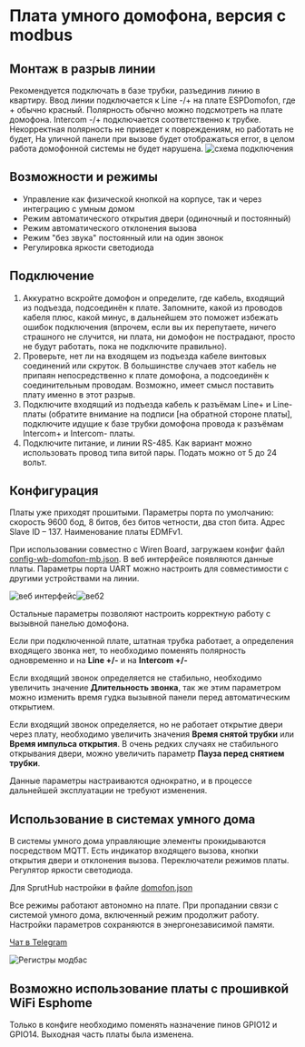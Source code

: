 # Плата умного домофона, версия с modbus

## Монтаж в разрыв линии 
Рекомендуется подключать в базе трубки, разъединив линию в квартиру.  Ввод линии подключается к Line -/+ на плате ESPDomofon, где + обычно красный. Полярность обычно можно подсмотреть на плате домофона. Intercom -/+ подключается соответственно к трубке.
Некорректная полярность не приведет к повреждениям, но работать не будет, 
На уличной панели при вызове будет отображаться error, в целом работа домофонной системы не будет нарушена. 
![схема подключения](https://github.com/Ge1mer/Domofon_modbus/blob/main/%D0%A1%D1%85%D0%B5%D0%BC%D0%B0%20%D0%BF%D0%BE%D0%B4%D0%BA%D0%BB%D1%8E%D1%87%D0%B5%D0%BD%D0%B8%D1%8F1.png)
 
## Возможности и режимы
*	Управление как физической кнопкой на корпусе, так и через интеграцию с умным домом
*	Режим автоматического открытия двери (одиночный и постоянный)
*	Режим автоматического отклонения вызова
*	Режим "без звука" постоянный или на один звонок
*	Регулировка яркости светодиода

## Подключение
1. Аккуратно вскройте домофон и определите, где кабель, входящий из подъезда, подсоединён к плате. Запомните, какой из проводов кабеля плюс, какой минус, в дальнейшем это поможет избежать ошибок подключения (впрочем, если вы их перепутаете, ничего страшного не случится, ни плата, ни домофон не пострадают, просто не будут работать, пока не подключите правильно).
2. Проверьте, нет ли на входящем из подъезда кабеле винтовых соединений или скруток. В большинстве случаев этот кабель не припаян непосредственно к плате домофона, а подсоединён к соединительным проводам. Возможно, имеет смысл поставить плату именно в этот разрыв.
3. Подключите входящий из подъезда кабель к разъёмам Line+ и Line- платы (обратите внимание на подписи [на обратной стороне платы], подключите идущие к базе трубки домофона провода к разъёмам Intercom+ и Intercom- платы.
4. Подключите питание, и линии RS-485. Как вариант можно использовать провод типа витой пары. Подать можно от 5 до 24 вольт.
## Конфигурация
Платы уже приходят прошитыми.
Параметры порта по умолчанию: скорость 9600 бод, 8 битов, без битов четности, два стоп бита.
Адрес Slave ID – 137. Наименование платы EDMFv1.

При использовании совместно с Wiren Board, загружаем конфиг файл [config-wb-domofon-mb.json](https://github.com/Ge1mer/Domofon_modbus/blob/main/config-wb-domofon-mb.json).
В веб интерфейсе появляются данные платы. Параметры порта UART можно настроить для совместимости с другими устройствами на линии.

![веб интерфейс](table.png)![веб2](https://github.com/Ge1mer/Domofon_modbus/blob/3409f0bdb3394d8356fb3bfc493327403babf75d/table%20config.png)

Остальные параметры позволяют настроить корректную работу с вызывной панелью домофона.

Если при подключенной плате, штатная трубка работает, а определения входящего звонка нет, то необходимо поменять полярность одновременно и на **Line +/-** и на **Intercom +/-**

Если входящий звонок определяется не стабильно, необходимо увеличить значение **Длительность звонка**, так же этим параметром можно изменить время гудка вызывной панели перед автоматическим открытием.

Если входящий звонок определяется, но не работает открытие двери через плату, необходимо увеличить значения **Время снятой трубки** или **Время импульса открытия**. 
В очень редких случаях не стабильного открывания двери, можно увеличить параметр **Пауза перед снятием трубки**.

Данные параметры настраиваются однократно, и в процессе дальнейшей эксплуатации не требуют изменения.
  

## Использование в системах умного дома
В системы умного дома управляющие элементы прокидываются посредством MQTT. Есть индикатор входящего вызова, кнопки открытия двери и отклонения вызова. Переключатели режимов платы. Регулятор яркости светодиода.

Для SprutHub настройки в файле [domofon.json](https://github.com/Ge1mer/Domofon_modbus/blob/main/domofon.json)

Все режимы работают автономно на плате. При пропадании связи с системой умного дома, включенный режим продолжит работу. Настройки параметров сохраняются в энергонезависимой памяти.



[Чат в Telegram](https://t.me/domofon_esp)

![Регистры модбас](https://github.com/Ge1mer/Domofon_modbus/blob/main/Registers.png)


## Возможно использование платы с прошивкой WiFi Esphome
Только в конфиге необходимо поменять назначение пинов GPIO12 и GPIO14. Выходная часть платы была изменена.
